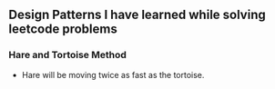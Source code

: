 ## Design Patterns I have learned while solving leetcode problems

### Hare and Tortoise Method

- Hare will be moving twice as fast as the tortoise.
